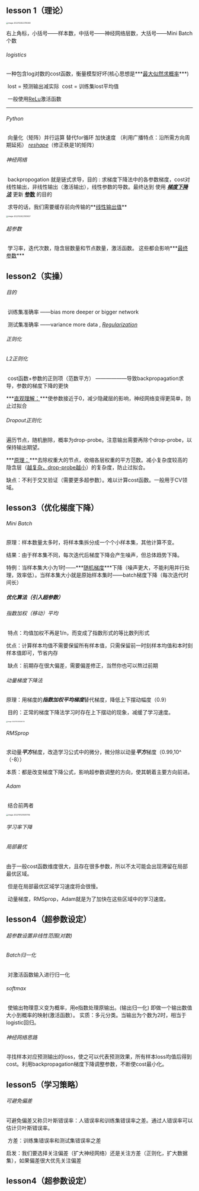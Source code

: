 ## lesson 1（理论）

<img src="C:\Users\xn666\AppData\Roaming\Typora\typora-user-images\image-20221028223116360.png" alt="image-20221028223116360" style="zoom:33%;" />

右上角标，小括号——样本数，中括号——神经网络层数，大括号——Mini Batch个数

###### logistics

​	一种包含log对数的cost函数，衡量模型好坏(核心思想是***<u>最大似然求概率</u>***)

​	lost = 预测输出减实际
​	cost = 训练集lost平均值

​	一般使用<u>ReLu</u>激活函数

------

###### Python

​	向量化（矩阵）并行运算 替代for循环 加快速度  （利用广播特点：沿所需方向周期延拓）
*<u>	reshape</u>*（修正秩是1的矩阵）

###### 神经网络

​	backpropogation 就是链式求导，目的 : 求梯度下降法中的各参数梯度，cost对线性输出，非线性输出（激活输出），线性参数的导数。最终达到 使用 ***<u>梯度下降法</u>*** 更新 **<u>参数</u>** 的目的

​	求导的话，我们需要缓存前向传输的**<u>线性输出值</u>**

<img src="C:\Users\xn666\AppData\Roaming\Typora\typora-user-images\image-20221028221951607.png" alt="image-20221028221951607" style="zoom: 33%;" />

###### 超参数

​	学习率，迭代次数，隐含层数量和节点数量，激活函数。      这些都会影响***<u>最终参数</u>***

## lesson2（实操）

###### 目的

​	训练集准确率 ——bias         more deeper or bigger network	

​	测试集准确率 ——variance		more data , *<u>Regularization</u>*

###### 正则化

###### L2正则化

​	cost函数+参数的正则项（范数平方）    ——————导致backpropagation求导，参数的梯度下降的更快

​	***<u>直观理解：</u>***使参数接近于0，减少隐藏层的影响，神经网络变得更简单，防止过拟合

###### Dropout正则化

​	遍历节点，随机删除，概率为drop-probe。注意输出需要再除个drop-probe，以保持输出期望。

​	***<u>原理：</u>***去除权重大的节点，收缩各层权重的平方范数。减小复杂度较高的隐含层（<u>越复杂，drop-probe越小</u>）的复杂度，防止过拟合。

​	缺点：不利于交叉验证（需要更多超参数）。难以计算cost函数。一般用于CV领域。

## lesson3（优化梯度下降）

###### Mini Batch

​	原理：样本数量太多时，将样本集拆分成一个个小样本集，其他计算不变。

​	结果：由于样本集不同，每次迭代后梯度下降会产生噪声，但总体趋势下降。

​	特例：当样本集大小为1时——***<u>随机梯度</u>***下降（噪声更大，不能利用并行处理，效率低）。当样本集大小就是原始样本集时——batch梯度下降（每次迭代时间长）

##### 优化算法（引入超参数）

###### 指数加权（移动）平均

​	特点：均值加权不再是1/n，而变成了指数形式的等比数列形式

​	优点：计算样本均值不需要保留所有样本值，只需保留前一时刻样本均值和本时刻样本值即可，节省内存

​    缺点：前期存在很大偏差，需要偏差修正，当然你也可以熬过前期

###### 动量梯度下降法

​	原理：用梯度的***指数加权平均梯度***替代梯度，降低上下摆动幅度（0.9）

​	目的：正常的梯度下降法学习时存在上下摆动的现象，减缓了学习速度。

<img src="C:\Users\xn666\AppData\Roaming\Typora\typora-user-images\image-20221101203526733.png" alt="image-20221101203526733" style="zoom: 25%;" />



###### RMSprop

​	求动量***平方***梯度，改造学习公式中的微分，微分除以动量***平方***梯度（0.99,10^（-8））

​	本质：都是改变梯度下降公式，影响超参数调整的方向，使其朝着主要方向前进。

###### Adam

​	结合前两者

<img src="C:\Users\xn666\AppData\Roaming\Typora\typora-user-images\image-20221101205951756.png" alt="image-20221101205951756" style="zoom: 33%;" />

###### 学习率下降

###### 局部最优

​	由于一般cost函数维度很大，且存在很多参数，所以不太可能会出现滞留在局部最优区域。

​	但是在局部最优区域学习速度将会很慢。

​	动量梯度，RMSprop，Adam就是为了加快在这些区域中的学习速度。

## lesson4（超参数设定）

###### 超参数设置非线性范围(对数)

###### Batch归一化

​	对激活函数输入进行归一化

###### softmax

​	使输出物理意义变为概率，用e指数处理原输出。(输出归一化)
​	即做一个输出数值大小到概率的映射(激活函数）。
​	实质：多元分类。当输出为个数为2时，相当于logistic回归。

###### 神经网络思路

​	寻找样本对应预测输出的loss，使之可以代表预测效果，所有样本loss均值后得到cost。利用backpropagation梯度下降调整参数，不断使cost最小化。

## lesson5（学习策略）

###### 可避免偏差	

​	可避免偏差又称贝叶斯错误率：人错误率和训练集错误率之差。通过人错误率可以估计贝叶斯错误率。

​	方差：训练集错误率和测试集错误率之差

​	启发：我们要选择关注偏差（扩大神经网络）还是关注方差（正则化，扩大数据集），如果偏差很大优先关注偏差

## lesson4（超参数设定）



















